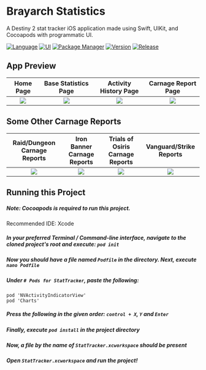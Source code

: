 # Brayarch Statistics
A Destiny 2 stat tracker iOS application made using Swift, UIKit, and Cocoapods with programmatic UI.

[![Language](https://img.shields.io/badge/Language-Swift-blue)](https://shields.io/) 
[![UI](https://img.shields.io/badge/UI-Programmatic-blue)](https://shields.io/)
[![Package Manager](https://img.shields.io/badge/Package%20Manager-Cocoapods-pink)](https://shields.io/)
[![Version](https://img.shields.io/badge/Version-1.0.0-green)]()
[![Release](https://img.shields.io/badge/Release-In%20Progress-orange)]()

## App Preview

|Home Page                  |  Base Statistics Page     |  Activity History Page    |  Carnage Report Page      | 
|:-------------------------:|:-------------------------:|:-------------------------:|:-------------------------:|
<img src="https://github.com/vrundpat/BrayarchStatistics/blob/master/StatTracker/Assets.xcassets/homescreen1.dataset/homescreen1.gif" >  |  <img src="https://github.com/vrundpat/BrayarchStatistics/blob/master/StatTracker/Assets.xcassets/statscreen1.dataset/statscreen1.gif" >  | <img src="https://github.com/vrundpat/BrayarchStatistics/blob/master/StatTracker/Assets.xcassets/activityscreen1.dataset/activityscreen1.gif" > | <img src="https://github.com/vrundpat/BrayarchStatistics/blob/master/StatTracker/Assets.xcassets/carnagereportscreen1.dataset/carnagereportscreen1.gif" > |


## Some Other Carnage Reports 
|Raid/Dungeon Carnage Reports|Iron Banner Carnage Reports|Trials of Osiris Carnage Reports|Vanguard/Strike Reports| 
|:-------------------------:  |:-------------------------:|:-------------------------:|:-------------------------:|
<img src="https://github.com/vrundpat/BrayarchStatistics/blob/master/StatTracker/Assets.xcassets/dungeoncarnagereport.imageset/dungeoncarnagereport.png" >  | <img src="https://github.com/vrundpat/BrayarchStatistics/blob/master/StatTracker/Assets.xcassets/ironbannercarnagereport.imageset/ironbannercarnagereport.png" >       |<img src="https://github.com/vrundpat/BrayarchStatistics/blob/master/StatTracker/Assets.xcassets/trialscarnagereport.imageset/trialscarnagereport.png" >       |<img src="https://github.com/vrundpat/BrayarchStatistics/blob/master/StatTracker/Assets.xcassets/strikecarnagereport.imageset/strikecarnagereport.png" >        |


## Running this Project
##### Note: Cocoapods is required to run this project.
Recommended IDE: Xcode
##### In your preferred Terminal / Command-line interface, navigate to the cloned project's root and execute: `pod init`
##### Now you should have a file named `Podfile` in the directory. Next, execute `nano Podfile`
##### Under `# Pods for StatTracker`, paste the following:
  `pod 'NVActivityIndicatorView'`<br/>
    `pod 'Charts'`
##### Press the following in the given order: `control + X`, `Y` and `Enter`
##### Finally, execute `pod install` in the project directory
##### Now, a file by the name of `StatTracker.xcworkspace` should be present
##### Open `StatTracker.xcworkspace` and run the project!
